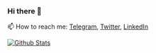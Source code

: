 ### Hi there 👋

📫 How to reach me: [Telegram](https://t.me/johnkil), [Twitter](https://twitter.com/johnkil), [LinkedIn](https://www.linkedin.com/in/johnkil)

[![Github Stats](https://github-readme-stats.vercel.app/api?username=johnkil&include_all_commits=true)](https://github.com/anuraghazra/github-readme-stats)

<!--
**johnkil/johnkil** is a ✨ _special_ ✨ repository because its `README.md` (this file) appears on your GitHub profile.

Here are some ideas to get you started:

- 🔭 I’m currently working on ...
- 🌱 I’m currently learning ...
- 👯 I’m looking to collaborate on ...
- 🤔 I’m looking for help with ...
- 💬 Ask me about ...
- 📫 How to reach me: ...
- 😄 Pronouns: ...
- ⚡ Fun fact: ...
-->
